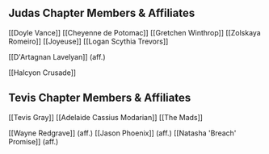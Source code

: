 ## Judas Chapter Members & Affiliates
[[Doyle Vance]]
[[Cheyenne de Potomac]]
[[Gretchen Winthrop]]
[[Zolskaya Romeiro]]
[[Joyeuse]]
[[Logan Scythia Trevors]]

[[D'Artagnan Lavelyan]] (aff.)

[[Halcyon Crusade]]


## Tevis Chapter Members & Affiliates

[[Tevis Gray]]
[[Adelaide Cassius Modarian]]
[[The Mads]]

[[Wayne Redgrave]] (aff.)
[[Jason Phoenix]] (aff.)
[[Natasha 'Breach' Promise]] (aff.)